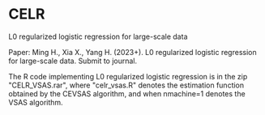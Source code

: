 # CELR

L0 regularized logistic regression for large-scale data

Paper: Ming H., Xia X., Yang H. (2023+). L0 regularized logistic regression for large-scale data. Submit to journal.

The R code implementing L0 regularized logistic regression is in the zip "CELR_VSAS.rar", where "celr_vsas.R" denotes the estimation function obtained by the CEVSAS algorithm, and when nmachine=1 denotes the VSAS algorithm.
